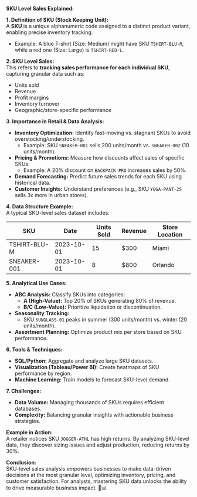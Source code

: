 **SKU Level Sales Explained:**

**1. Definition of SKU (Stock Keeping Unit):**  
A **SKU** is a unique alphanumeric code assigned to a distinct product variant, enabling precise inventory tracking.  
- Example: A blue T-shirt (Size: Medium) might have SKU `TSHIRT-BLU-M`, while a red one (Size: Large) is `TSHIRT-RED-L`.

**2. SKU Level Sales:**  
This refers to **tracking sales performance for each individual SKU**, capturing granular data such as:  
- Units sold  
- Revenue  
- Profit margins  
- Inventory turnover  
- Geographic/store-specific performance  

**3. Importance in Retail & Data Analysis:**  
- **Inventory Optimization:** Identify fast-moving vs. stagnant SKUs to avoid overstocking/understocking.  
  - Example: SKU `SNEAKER-001` sells 200 units/month vs. `SNEAKER-002` (10 units/month).  
- **Pricing & Promotions:** Measure how discounts affect sales of specific SKUs.  
  - Example: A 20% discount on `BACKPACK-PRO` increases sales by 50%.  
- **Demand Forecasting:** Predict future sales trends for each SKU using historical data.  
- **Customer Insights:** Understand preferences (e.g., SKU `YOGA-PANT-25` sells 3x more in urban stores).  

**4. Data Structure Example:**  
A typical SKU-level sales dataset includes:  

| SKU          | Date       | Units Sold | Revenue | Store Location |  
|--------------|------------|------------|---------|----------------|  
| TSHIRT-BLU-M | 2023-10-01 | 15         | $300    | Miami          |  
| SNEAKER-001  | 2023-10-01 | 8          | $800    | Orlando        |  

**5. Analytical Use Cases:**  
- **ABC Analysis:** Classify SKUs into categories:  
  - **A (High-Value):** Top 20% of SKUs generating 80% of revenue.  
  - **B/C (Low-Value):** Prioritize liquidation or discontinuation.  
- **Seasonality Tracking:**  
  - SKU `SUNGLASS-01` peaks in summer (300 units/month) vs. winter (20 units/month).  
- **Assortment Planning:** Optimize product mix per store based on SKU performance.  

**6. Tools & Techniques:**  
- **SQL/Python:** Aggregate and analyze large SKU datasets.  
- **Visualization (Tableau/Power BI):** Create heatmaps of SKU performance by region.  
- **Machine Learning:** Train models to forecast SKU-level demand.  

**7. Challenges:**  
- **Data Volume:** Managing thousands of SKUs requires efficient databases.  
- **Complexity:** Balancing granular insights with actionable business strategies.  

**Example in Action:**  
A retailer notices SKU `JOGGER-ATHL` has high returns. By analyzing SKU-level data, they discover sizing issues and adjust production, reducing returns by 30%.

**Conclusion:**  
SKU-level sales analysis empowers businesses to make data-driven decisions at the most granular level, optimizing inventory, pricing, and customer satisfaction. For analysts, mastering SKU data unlocks the ability to drive measurable business impact. 🛒📊
